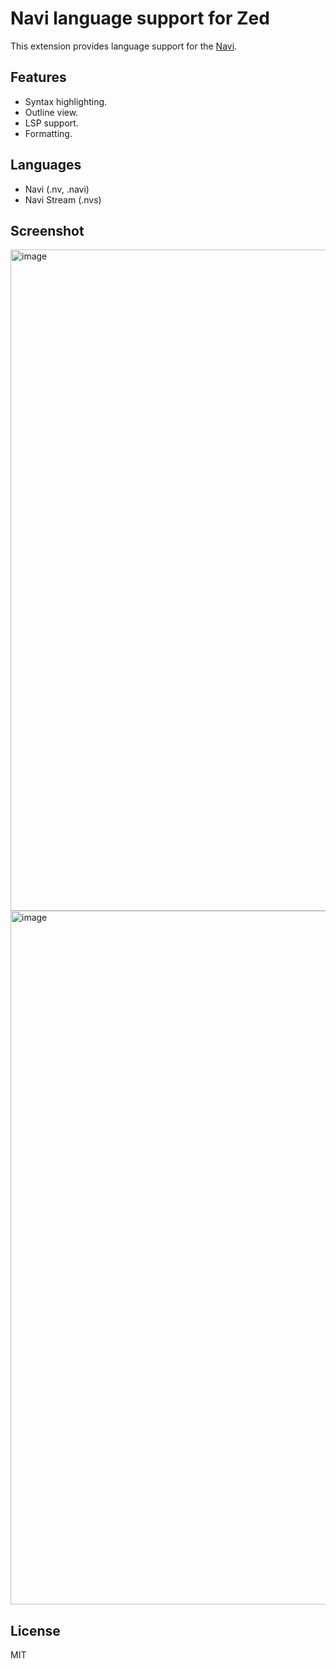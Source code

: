 # Navi language support for Zed

This extension provides language support for the [Navi](https://navi-lang.org).

## Features

- Syntax highlighting.
- Outline view.
- LSP support.
- Formatting.

## Languages

- Navi (.nv, .navi)
- Navi Stream (.nvs)

## Screenshot

<img width="1058" alt="image" src="https://github.com/navi-language/zed-navi/assets/5518/cb98c2bf-f6f7-4f98-94c4-014c1fd164b2">

<img width="1110" alt="image" src="https://github.com/navi-language/zed-navi/assets/5518/5fda451e-e930-4da2-b4d7-ee8bd873d9ad">

## License

MIT
